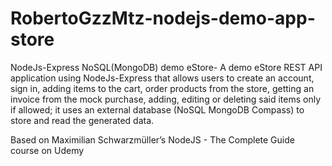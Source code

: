 # RobertoGzzMtz-nodejs-demo-app-store

NodeJs-Express NoSQL(MongoDB) demo eStore- 
A demo eStore REST API application using NodeJs-Express that allows users to create an account, sign in, adding items to the cart, order products from the store, getting an invoice from the mock purchase, adding, editing or deleting said items only if allowed; it uses an external database (NoSQL MongoDB Compass) to store and read the generated data. 

Based on Maximilian Schwarzmüller’s NodeJS - The Complete Guide course on Udemy
